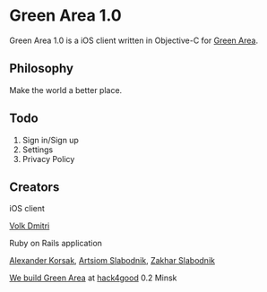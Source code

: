 Green Area 1.0
==============

Green Area 1.0 is a iOS client written in Objective-C for [Green Area](http://greenarea.herokuapp.com/).

Philosophy
------

Make the world a better place.

Todo
------
1. Sign in/Sign up
2. Settings
3. Privacy Policy

Creators
------

iOS client

[Volk Dmitri](https://github.com/volkdmitri)

Ruby on Rails application

[Alexander Korsak](https://github.com/oivoodoo), [Artsiom Slabodnik](https://github.com/pipiy), [Zakhar Slabodnik](https://github.com/zakhar-slabodnik)

[We build Green Area](https://geekli.st/oivoodoo/we-built-green-area-at-hack4good-02-minsk) at [hack4good](http://hack4good.io/) 0.2 Minsk
